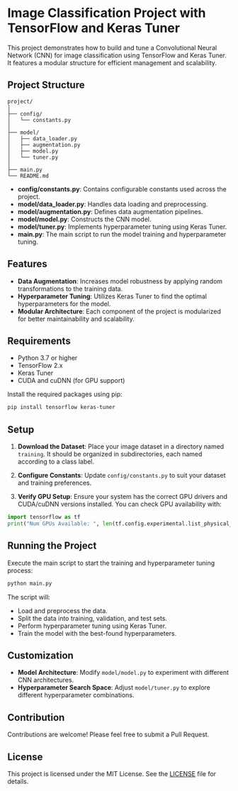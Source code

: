 # Image Classification Project with TensorFlow and Keras Tuner

This project demonstrates how to build and tune a Convolutional Neural Network (CNN) for image classification using TensorFlow and Keras Tuner. It features a modular structure for efficient management and scalability.

## Project Structure

```
project/
│
├── config/
│   └── constants.py
│
├── model/
│   ├── data_loader.py
│   ├── augmentation.py
│   ├── model.py
│   └── tuner.py
│
├── main.py
└── README.md
```

- **config/constants.py**: Contains configurable constants used across the project.
- **model/data_loader.py**: Handles data loading and preprocessing.
- **model/augmentation.py**: Defines data augmentation pipelines.
- **model/model.py**: Constructs the CNN model.
- **model/tuner.py**: Implements hyperparameter tuning using Keras Tuner.
- **main.py**: The main script to run the model training and hyperparameter tuning.

## Features

- **Data Augmentation**: Increases model robustness by applying random transformations to the training data.
- **Hyperparameter Tuning**: Utilizes Keras Tuner to find the optimal hyperparameters for the model.
- **Modular Architecture**: Each component of the project is modularized for better maintainability and scalability.

## Requirements

- Python 3.7 or higher
- TensorFlow 2.x
- Keras Tuner
- CUDA and cuDNN (for GPU support)

Install the required packages using pip:

```bash
pip install tensorflow keras-tuner
```

## Setup

1. **Download the Dataset**: Place your image dataset in a directory named `training`. It should be organized in subdirectories, each named according to a class label.
   
2. **Configure Constants**: Update `config/constants.py` to suit your dataset and training preferences.

3. **Verify GPU Setup**: Ensure your system has the correct GPU drivers and CUDA/cuDNN versions installed. You can check GPU availability with:

```python
import tensorflow as tf
print("Num GPUs Available: ", len(tf.config.experimental.list_physical_devices('GPU')))
```

## Running the Project

Execute the main script to start the training and hyperparameter tuning process:

```bash
python main.py
```

The script will:

- Load and preprocess the data.
- Split the data into training, validation, and test sets.
- Perform hyperparameter tuning using Keras Tuner.
- Train the model with the best-found hyperparameters.

## Customization

- **Model Architecture**: Modify `model/model.py` to experiment with different CNN architectures.
- **Hyperparameter Search Space**: Adjust `model/tuner.py` to explore different hyperparameter combinations.

## Contribution

Contributions are welcome! Please feel free to submit a Pull Request.

## License

This project is licensed under the MIT License. See the [LICENSE](LICENSE) file for details.